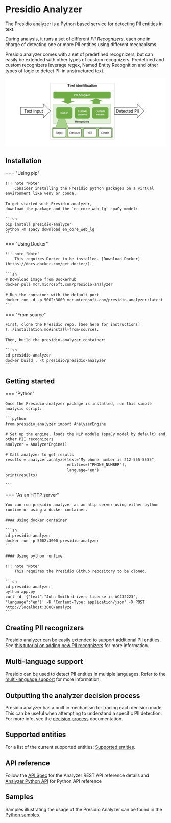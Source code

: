 # Presidio Analyzer

The Presidio analyzer is a Python based service for detecting PII entities in text.

During analysis, it runs a set of different _PII Recognizers_,
each one in charge of detecting one or more PII entities using different mechanisms.

Presidio analyzer comes with a set of predefined recognizers,
but can easily be extended with other types of custom recognizers.
Predefined and custom recognizers leverage regex,
Named Entity Recognition and other types of logic to detect PII in unstructured text.

![Analyzer Design](../assets/analyzer-design.png)

## Installation

=== "Using pip"

    !!! note "Note"
        Consider installing the Presidio python packages on a virtual environment like venv or conda.

    To get started with Presidio-analyzer,
    download the package and the `en_core_web_lg` spaCy model:

    ```sh
    pip install presidio-analyzer
    python -m spacy download en_core_web_lg
    ```

=== "Using Docker"

    !!! note "Note"
        This requires Docker to be installed. [Download Docker](https://docs.docker.com/get-docker/).

    ```sh
    # Download image from Dockerhub
    docker pull mcr.microsoft.com/presidio-analyzer

    # Run the container with the default port
    docker run -d -p 5002:3000 mcr.microsoft.com/presidio-analyzer:latest
    ```

=== "From source"

    First, clone the Presidio repo. [See here for instructions](../installation.md#install-from-source).

    Then, build the presidio-analyzer container:

    ```sh
    cd presidio-analyzer
    docker build . -t presidio/presidio-analyzer
    ```

## Getting started

=== "Python"

    Once the Presidio-analyzer package is installed, run this simple analysis script:

    ```python
    from presidio_analyzer import AnalyzerEngine

    # Set up the engine, loads the NLP module (spaCy model by default) and other PII recognizers
    analyzer = AnalyzerEngine()

    # Call analyzer to get results
    results = analyzer.analyze(text="My phone number is 212-555-5555",
                               entities=["PHONE_NUMBER"],
                               language='en')
    print(results)

    ```

=== "As an HTTP server"

    You can run presidio analyzer as an http server using either python runtime or using a docker container.

    #### Using docker container

    ```sh
    cd presidio-analyzer
    docker run -p 5002:3000 presidio-analyzer
    ```

    #### Using python runtime

    !!! note "Note"
        This requires the Presidio Github repository to be cloned.

    ```sh
    cd presidio-analyzer
    python app.py
    curl -d '{"text":"John Smith drivers license is AC432223", "language":"en"}' -H "Content-Type: application/json" -X POST http://localhost:3000/analyze
    ```

## Creating PII recognizers

Presidio analyzer can be easily extended to support additional PII entities.
See [this tutorial on adding new PII recognizers](adding_recognizers.md)
for more information.

## Multi-language support

Presidio can be used to detect PII entities in multiple languages.
Refer to the [multi-language support](languages.md) for more information.

## Outputting the analyzer decision process

Presidio analyzer has a built in mechanism for tracing each decision made. This can be useful when attempting to understand a specific PII detection. For more info, see the [decision process](decision_process.md) documentation.

## Supported entities

For a list of the current supported entities:
[Supported entities](../supported_entities.md).

## API reference

Follow the [API Spec](https://microsoft.github.io/presidio/api-docs/api-docs.html#tag/Analyzer) for the Analyzer REST API reference details and [Analyzer Python API](../api/analyzer_python.md) for Python API reference

## Samples

Samples illustrating the usage of the Presidio Analyzer can be found in the [Python samples](../samples/python/index.md).
